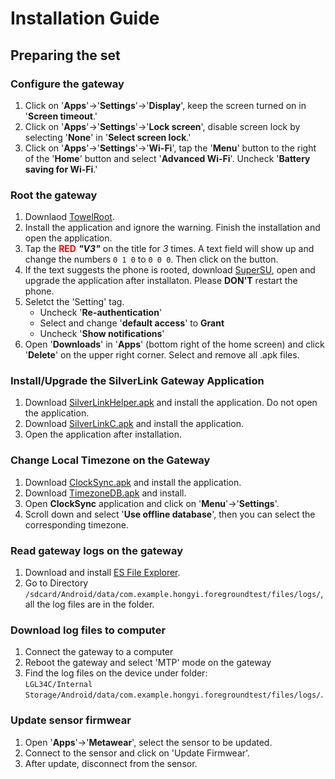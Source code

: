 # Installation Guide

## Preparing the set

### Configure the gateway
1. Click on '**Apps**'->'**Settings**'->'**Display**', keep the screen turned on in '**Screen timeout**.'
2. Click on '**Apps**'->'**Settings**'->'**Lock screen**', disable screen lock by selecting '**None**' in '**Select screen lock**.'
3. Click on '**Apps**'->'**Settings**'->'**Wi-Fi**', tap the '**Menu**' button to the right of the '**Home**' button and select '**Advanced Wi-Fi**'. Uncheck '**Battery saving for Wi-Fi**.'

### Root the gateway
1. Downlaod [TowelRoot](https://raw.github.com/HongyiZhu/MetaCTest/master/app/tr.apk).
2. Install the application and ignore the warning. Finish the installation and open the application.
3. Tap the <span style="color:red">**RED**</span> ***"V3"*** on the title for *3* times. A text field will show up and change the numbers `0 1 0` to `0 0 0`. Then click on the button.
4. If the text suggests the phone is rooted, download [SuperSU](https://raw.github.com/HongyiZhu/MetaCTest/master/app/su.apk), open and upgrade the application after installaton. Please **DON'T** restart the phone.
5. Seletct the 'Setting' tag.
	+ Uncheck '**Re-authentication**'
	+ Select and change '**default access**' to **Grant**
	+ Uncheck '**Show notifications**'
6. Open '**Downloads**' in '**Apps**' (bottom right of the home screen) and click '**Delete**' on the upper right corner. Select and remove all .apk files.


### Install/Upgrade the SilverLink Gateway Application
1. Download [SilverLinkHelper.apk](https://raw.github.com/HongyiZhu/MetaCTest/master/app/SilverLinkHelper.apk) and install the application. Do not open the application.
2. Download [SilverLinkC.apk](https://raw.github.com/HongyiZhu/MetaCTest/master/app/SilverLinkC.apk) and install the application.
3. Open the application after installation.


### Change Local Timezone on the Gateway
1. Download [ClockSync.apk](https://raw.github.com/HongyiZhu/MetaCTest/master/app/ClockSync.apk) and install the application.
2. Download [TimezoneDB.apk](https://raw.github.com/HongyiZhu/MetaCTest/master/app/TimeZoneDB.apk) and install.
3. Open **ClockSync** application and click on '**Menu**'->'**Settings**'.
4. Scroll down and select '**Use offline database**', then you can select the corresponding timezone.

<!-- * [SilverlinkC_3min.apk](https://raw.github.com/HongyiZhu/MetaCTest/master/app/SilverLinkC_3min.apk) -->

### Read gateway logs on the gateway
1. Download and install [ES File Explorer](https://raw.github.com/HongyiZhu/MetaCTest/master/app/es.apk).
2. Go to Directory `/sdcard/Android/data/com.example.hongyi.foregroundtest/files/logs/`, all the log files are in the folder.

### Download log files to computer
1. Connect the gateway to a computer
2. Reboot the gateway and select 'MTP' mode on the gateway
3. Find the log files on the device under folder: <br/>`LGL34C/Internal Storage/Android/data/com.example.hongyi.foregroundtest/files/logs/`.

### Update sensor firmwear
1. Open '**Apps**'->'**Metawear**', select the sensor to be updated.
2. Connect to the sensor and click on 'Update Firmwear'.
3. After update, disconnect from the sensor.